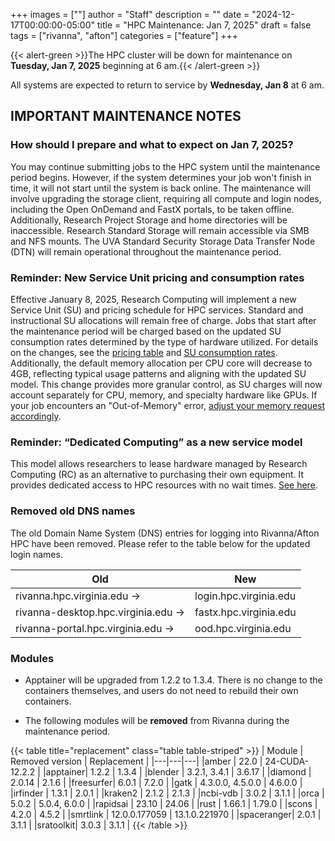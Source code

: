 +++
images = [""]
author = "Staff"
description = ""
date = "2024-12-17T00:00:00-05:00"
title = "HPC Maintenance: Jan 7, 2025"
draft = false
tags = ["rivanna", "afton"]
categories = ["feature"]
+++

{{< alert-green >}}The HPC cluster will be down for maintenance on <strong>Tuesday, Jan 7, 2025</strong> beginning at 6 am.{{< /alert-green >}}

All systems are expected to return to service by **Wednesday, Jan 8** at 6 am.

## IMPORTANT MAINTENANCE NOTES

### How should I prepare and what to expect on Jan 7, 2025? 

You may continue submitting jobs to the HPC system until the maintenance period begins. However, if the system determines your job won't finish in time, it will not start until the system is back online. The maintenance will involve upgrading the storage client, requiring all compute and login nodes, including the Open OnDemand and FastX portals, to be taken offline. Additionally, Research Project Storage and home directories will be inaccessible. Research Standard Storage will remain accessible via SMB and NFS mounts. The UVA Standard Security Storage Data Transfer Node (DTN) will remain operational throughout the maintenance period.

### Reminder: New Service Unit pricing and consumption rates 

Effective January 8, 2025, Research Computing will implement a new Service Unit (SU) and pricing schedule for HPC services. Standard and instructional SU allocations will remain free of charge. Jobs that start after the maintenance period will be charged based on the updated SU consumption rates determined by the type of hardware utilized. For details on the changes, see the [pricing table](https://www.rc.virginia.edu/userinfo/pricing/)  and [SU consumption rates](https://www.rc.virginia.edu/userinfo/hpc/#hardware-configuration). Additionally, the default memory allocation per CPU core will decrease to 4GB, reflecting typical usage patterns and aligning with the updated SU model. This change provides more granular control, as SU charges will now account separately for CPU, memory, and specialty hardware like GPUs. If your job encounters an "Out-of-Memory" error, [adjust your memory request accordingly](https://www.rc.virginia.edu/userinfo/hpc/slurm/#configurable-options-in-slurm). 

### Reminder: “Dedicated Computing” as a new service model 

This model allows researchers to lease hardware managed by Research Computing (RC) as an alternative to purchasing their own equipment. It provides dedicated access to HPC resources with no wait times. [See here](https://www.rc.virginia.edu/userinfo/hpc/allocations/#dedicated-computing). 

### Removed old DNS names

The old Domain Name System (DNS) entries for logging into Rivanna/Afton HPC have been removed. Please refer to the table below for the updated login names.

|Old|New|
|---|---|
|rivanna.hpc.virginia.edu ->|login.hpc.virginia.edu|
|rivanna-desktop.hpc.virginia.edu ->|fastx.hpc.virginia.edu|
|rivanna-portal.hpc.virginia.edu ->| ood.hpc.virginia.edu|

### Modules

- Apptainer will be upgraded from 1.2.2 to 1.3.4. There is no change to the containers themselves, and users do not need to rebuild their own containers.

- The following modules will be **removed** from Rivanna during the maintenance period.

{{< table title="replacement" class="table table-striped" >}}
| Module | Removed version | Replacement |
|---|---|---|
|amber    | 22.0    | 24-CUDA-12.2.2 |
|apptainer| 1.2.2   | 1.3.4 |
|blender  | 3.2.1, 3.4.1 | 3.6.17 |
|diamond  | 2.0.14  | 2.1.6 |
|freesurfer| 6.0.1  | 7.2.0 |
|gatk     | 4.3.0.0, 4.5.0.0 | 4.6.0.0 |
|irfinder | 1.3.1   | 2.0.1 |
|kraken2  | 2.1.2   | 2.1.3 |
|ncbi-vdb | 3.0.2   | 3.1.1 |
|orca     | 5.0.2   | 5.0.4, 6.0.0 |
|rapidsai | 23.10   | 24.06 |
|rust     | 1.66.1  | 1.79.0 |
|scons    | 4.2.0   | 4.5.2 |
|smrtlink | 12.0.0.177059 | 13.1.0.221970 |
|spaceranger| 2.0.1 | 3.1.1 |
|sratoolkit| 3.0.3 | 3.1.1 |
{{< /table >}}
